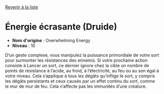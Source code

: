 [Revenir à la liste](..)

# Énergie écrasante (Druide)

 * **Nom d'origine** : Overwhelming Energy
 * **Niveau** : 10


<p>D’un geste complexe, vous manipulez la puissance primordiale de votre sort pour surmonter les résistances des ennemis. Si votre prochaine action consiste à Lancer un sort, ce dernier ignore chez la cible un nombre de points de résistance à l’acide, au froid, à l’électricité, au feu ou au son égal à votre niveau. Cela s’applique à tous les dégâts qu’inflige le sort, y compris les dégâts persistants et ceux causés par un effet continu du sort, comme le mur de mur de feu. Cela n’affecte pas les immunités d’une créature.</p>